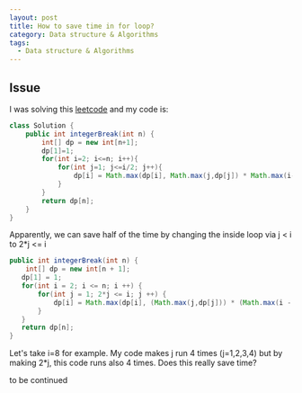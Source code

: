 ```yaml
---
layout: post
title: How to save time in for loop?
category: Data structure & Algorithms
tags:
  - Data structure & Algorithms
---
```

## Issue
I was solving this [leetcode](https://leetcode.com/problems/integer-break/)
and my code is:
```java
class Solution {
    public int integerBreak(int n) {
        int[] dp = new int[n+1];
        dp[1]=1;
        for(int i=2; i<=n; i++){
            for(int j=1; j<=i/2; j++){
                dp[i] = Math.max(dp[i], Math.max(j,dp[j]) * Math.max(i-j, dp[i-j]));
            }
        }
        return dp[n];
    }
}
```

Apparently, we can save half of the time by changing the inside loop
via j < i to 2*j <= i

```java
public int integerBreak(int n) {
    int[] dp = new int[n + 1];
   dp[1] = 1;
   for(int i = 2; i <= n; i ++) {
       for(int j = 1; 2*j <= i; j ++) {
           dp[i] = Math.max(dp[i], (Math.max(j,dp[j])) * (Math.max(i - j, dp[i - j])));
       }
   }
   return dp[n];
}
```

Let's take i=8 for example. My code makes j run 4 times
(j=1,2,3,4) but by making 2*j, this code runs also 4 times.
Does this really save time?

to be continued
